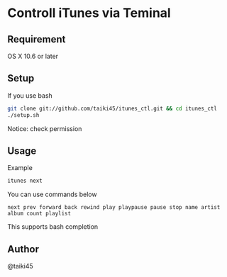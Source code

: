 # Controll iTunes via Teminal

## Requirement

OS X 10.6 or later

## Setup

If you use bash
```sh
git clone git://github.com/taiki45/itunes_ctl.git && cd itunes_ctl
./setup.sh
```

Notice: check permission

## Usage

Example
```sh
itunes next
```

You can use commands below
```
next prev forward back rewind play playpause pause stop name artist album count playlist
```

This supports bash completion

## Author
@taiki45

